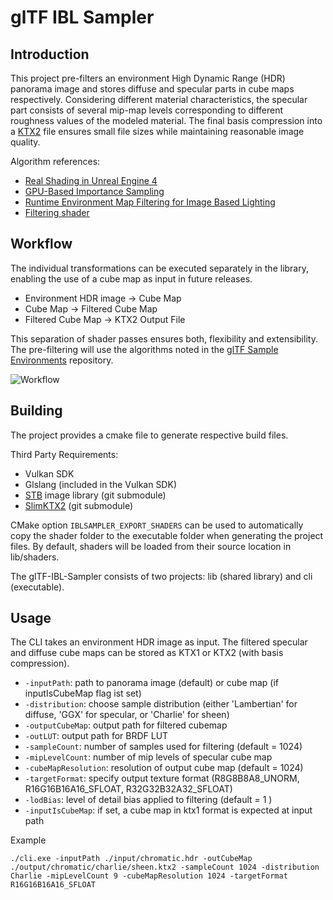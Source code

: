 # glTF IBL Sampler

## Introduction

This project pre-filters an environment High Dynamic Range (HDR) panorama image and stores diffuse and specular parts in cube maps respectively. Considering different material characteristics, the specular part consists of several mip-map levels corresponding to different roughness values of the modeled material. The final basis compression into a [KTX2](https://github.com/KhronosGroup/KTX-Software/tree/ktx2) file ensures small file sizes while maintaining reasonable image quality.

Algorithm references:

* [Real Shading in Unreal Engine 4](https://blog.selfshadow.com/publications/s2013-shading-course/karis/s2013_pbs_epic_notes_v2.pdf)
* [GPU-Based Importance Sampling](https://developer.nvidia.com/gpugems/GPUGems3/gpugems3_ch20.html)
* [Runtime Environment Map Filtering for Image Based Lighting](https://placeholderart.wordpress.com/2015/07/28/implementation-notes-runtime-environment-map-filtering-for-image-based-lighting/)
* [Filtering shader](lib/shaders/filter.frag)

<!--
The official Khronos [glTF Sample Viewer](https://github.com/KhronosGroup/glTF-Sample-Viewer) is used to clarify, how e.g. a physically-based material has to be lit and rendered. In the [glTF 2.0 reference](https://www.khronos.org/files/gltf20-reference-guide.pdf), the default material model is the Metallic-Roughness-Model. 
-->

## Workflow

The individual transformations can be executed separately in the library, enabling the use of a cube map as input in future releases.  

* Environment HDR image &rightarrow; Cube Map  
* Cube Map &rightarrow; Filtered Cube Map  
* Filtered Cube Map &rightarrow; KTX2 Output File  

This separation of shader passes ensures both, flexibility and extensibility.
The pre-filtering will use the algorithms noted in the [glTF Sample Environments](https://github.com/ux3d/glTF-Sample-Environments) repository.

![Workflow](doc/filterpipeline.png)

## Building

The project provides a cmake file to generate respective build files.

Third Party Requirements:

* Vulkan SDK
* Glslang (included in the Vulkan SDK)
* [STB](https://github.com/nothings/stb) image library (git submodule)
* [SlimKTX2](https://github.com/ux3d/slimktx2/) (git submodule)

CMake option ```IBLSAMPLER_EXPORT_SHADERS``` can be used to automatically copy the shader folder to the executable folder when generating the project files. By default, shaders will be loaded from their source location in lib/shaders.

The glTF-IBL-Sampler consists of two projects: lib (shared library) and cli (executable). 

## Usage

The CLI takes an environment HDR image as input. The filtered specular and diffuse cube maps can be stored as KTX1 or KTX2 (with basis compression).

* ```-inputPath```: path to panorama image (default) or cube map (if inputIsCubeMap flag ist set)
* ```-distribution```: choose sample distribution (either 'Lambertian' for diffuse, 'GGX' for specular, or 'Charlie' for sheen)
* ```-outputCubeMap```: output path for filtered cubemap
* ```-outLUT```: output path for BRDF LUT
* ```-sampleCount```: number of samples used for filtering (default = 1024)
* ```-mipLevelCount```: number of mip levels of specular cube map
* ```-cubeMapResolution```: resolution of output cube map (default = 1024)
* ```-targetFormat```: specify output texture format (R8G8B8A8_UNORM, R16G16B16A16_SFLOAT, R32G32B32A32_SFLOAT)
* ```-lodBias```: level of detail bias applied to filtering (default = 1 )
* ```-inputIsCubeMap```: if set, a cube map in ktx1 format is expected at input path 

Example

```
./cli.exe -inputPath ./input/chromatic.hdr -outCubeMap ./output/chromatic/charlie/sheen.ktx2 -sampleCount 1024 -distribution Charlie -mipLevelCount 9 -cubeMapResolution 1024 -targetFormat R16G16B16A16_SFLOAT
```
